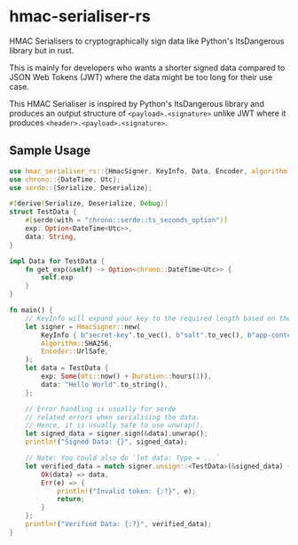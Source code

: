 # hmac-serialiser-rs

HMAC Serialisers to cryptographically sign data like Python's ItsDangerous library but in rust.

This is mainly for developers who wants a shorter signed data compared to JSON Web Tokens (JWT) where the data might be too long for their use case.

This HMAC Serialiser is inspired by Python's ItsDangerous library and produces an output structure of `<payload>.<signature>` unlike JWT where it produces `<header>.<payload>.<signature>`.

## Sample Usage

```rust
use hmac_serialiser_rs::{HmacSigner, KeyInfo, Data, Encoder, algorithm::Algorithm};
use chrono::{DateTime, Utc};
use serde::{Serialize, Deserialize};

#[derive(Serialize, Deserialize, Debug)]
struct TestData {
    #[serde(with = "chrono::serde::ts_seconds_option")]
    exp: Option<DateTime<Utc>>,
    data: String,
}

impl Data for TestData {
    fn get_exp(&self) -> Option<chrono::DateTime<Utc>> {
        self.exp
    }
}

fn main() {
    // KeyInfo will expand your key to the required length based on the algorithm. Hence, the unwrap().
    let signer = HmacSigner::new(
        KeyInfo { b"secret-key".to_vec(), b"salt".to_vec(), b"app-context".to_vec() },
        Algorithm::SHA256,
        Encoder::UrlSafe,
    );
    let data = TestData {
        exp: Some(Utc::now() + Duration::hours(1)),
        data: "Hello World".to_string(),
    };

    // Error handling is usually for serde 
    // related errors when serialising the data.
    // Hence, it is usually safe to use unwrap().
    let signed_data = signer.sign(&data).unwrap();
    println!("Signed Data: {}", signed_data);

    // Note: You could also do `let data: Type = ...`
    let verified_data = match signer.unsign::<TestData>(&signed_data) {
        Ok(data) => data,
        Err(e) => {
            println!("Invalid token: {:?}", e);
            return;
        }
    };
    println!("Verified Data: {:?}", verified_data);
}
```
